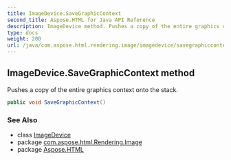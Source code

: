 ```yaml
---
title: ImageDevice.SaveGraphicContext
second_title: Aspose.HTML for Java API Reference
description: ImageDevice method. Pushes a copy of the entire graphics context onto the stack
type: docs
weight: 200
url: /java/com.aspose.html.rendering.image/imagedevice/savegraphiccontext/
---
```

## ImageDevice.SaveGraphicContext method

Pushes a copy of the entire graphics context onto the stack.

```java
public void SaveGraphicContext()
```

### See Also

* class [ImageDevice](../)
* package [com.aspose.html.Rendering.Image](../../imagedevice/)
* package [Aspose.HTML](../../../)
